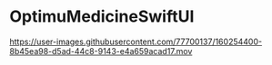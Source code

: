 # OptimuMedicineSwiftUI


https://user-images.githubusercontent.com/77700137/160254400-8b45ea98-d5ad-44c8-9143-e4a659acad17.mov
